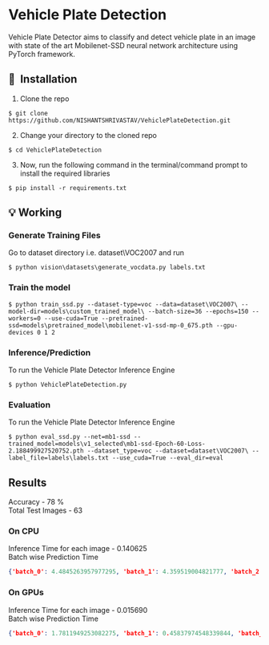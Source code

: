 # Vehicle Plate Detection 

Vehicle Plate Detector aims to classify and detect vehicle plate in an image with state of the art Mobilenet-SSD neural network architecture using PyTorch framework. 

## 🚀&nbsp; Installation

1. Clone the repo
```
$ git clone https://github.com/NISHANTSHRIVASTAV/VehiclePlateDetection.git
```

2. Change your directory to the cloned repo 
```
$ cd VehiclePlateDetection
```

3. Now, run the following command in the terminal/command prompt to install the required libraries
```
$ pip install -r requirements.txt
```

## :bulb: Working

### Generate Training Files

Go to dataset directory i.e. dataset\VOC2007 and run
```
$ python vision\datasets\generate_vocdata.py labels.txt
```
### Train the model
```
$ python train_ssd.py --dataset-type=voc --data=dataset\VOC2007\ --model-dir=models\custom_trained_model\ --batch-size=36 --epochs=150 --workers=0 --use-cuda=True --pretrained-ssd=models\pretrained_model\mobilenet-v1-ssd-mp-0_675.pth --gpu-devices 0 1 2 
```
### Inference/Prediction
To run the Vehicle Plate Detector Inference Engine
```
$ python VehiclePlateDetection.py 
```

### Evaluation
To run the Vehicle Plate Detector Inference Engine
```
$ python eval_ssd.py --net=mb1-ssd --trained_model=models\v1_selected\mb1-ssd-Epoch-60-Loss-2.188499927520752.pth --dataset_type=voc --dataset=dataset\VOC2007\ --label_file=labels\labels.txt --use_cuda=True --eval_dir=eval 
```
## Results

Accuracy - 78 % <br />
Total Test Images - 63
### On CPU

Inference Time for each image - 0.140625 <br />
Batch wise Prediction Time
```json
{'batch_0': 4.4845263957977295, 'batch_1': 4.359519004821777, 'batch_2': 0.29688358306884766}
```

### On GPUs

Inference Time for each image - 0.015690 <br />
Batch wise Prediction Time
```json
{'batch_0': 1.7811949253082275, 'batch_1': 0.45837974548339844, 'batch_2': 0.031238794326782227}
```